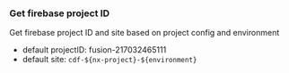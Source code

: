### Get firebase project ID 

Get firebase project ID and site based on project config and environment

- default projectID: fusion-217032465111
- default site: `cdf-${nx-project}-${environment}`

